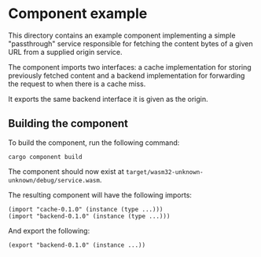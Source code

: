 # Component example

This directory contains an example component implementing a simple "passthrough" service
responsible for fetching the content bytes of a given URL from a supplied origin service.

The component imports two interfaces: a cache implementation for storing previously fetched content
and a backend implementation for forwarding the request to when there is a cache miss.

It exports the same backend interface it is given as the origin.

## Building the component

To build the component, run the following command:

```
cargo component build
```

The component should now exist at `target/wasm32-unknown-unknown/debug/service.wasm`.

The resulting component will have the following imports:

```wat
(import "cache-0.1.0" (instance (type ...)))
(import "backend-0.1.0" (instance (type ...)))
```

And export the following:

```wat
(export "backend-0.1.0" (instance ...))
```

